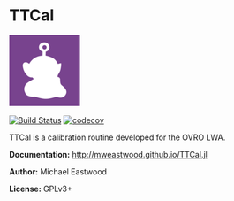 # TTCal
![TTCal](docs/ttcal.png)

[![Build Status](https://travis-ci.org/mweastwood/TTCal.jl.svg?branch=master)](https://travis-ci.org/mweastwood/TTCal.jl)
[![codecov](https://codecov.io/gh/mweastwood/TTCal.jl/branch/master/graph/badge.svg)](https://codecov.io/gh/mweastwood/TTCal.jl)

TTCal is a calibration routine developed for the OVRO LWA.

**Documentation:** http://mweastwood.github.io/TTCal.jl

**Author:** Michael Eastwood

**License:** GPLv3+

